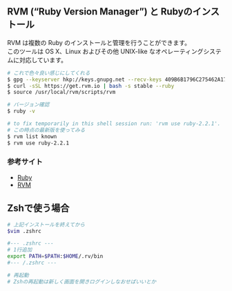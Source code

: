 ## RVM (“Ruby Version Manager”) と Rubyのインストール
RVM は複数の Ruby のインストールと管理を行うことができます。  
このツールは OS X、Linux およびその他 UNIX-like なオペレーティングシステムに対応しています。  

```bash
# これで色々良い感じにしてくれる
$ gpg --keyserver hkp://keys.gnupg.net --recv-keys 409B6B1796C275462A1703113804BB82D39DC0E3
$ curl -sSL https://get.rvm.io | bash -s stable --ruby
$ source /usr/local/rvm/scripts/rvm

# バージョン確認
$ ruby -v

# to fix temporarily in this shell session run: 'rvm use ruby-2.2.1'.
# この時点の最新版を使ってみる
$ rvm list known
$ rvm use ruby-2.2.1
```


### 参考サイト
* [Ruby](https://www.ruby-lang.org/ja/installation/)
* [RVM](http://rvm.io/rvm/install)


## Zshで使う場合

```bash
# 上記インストールを終えてから
$vim .zshrc

#--- .zshrc ---
# 1行追加
export PATH=$PATH:$HOME/.rv/bin
#--- /.zshrc ---

# 再起動
# Zshの再起動は新しく画面を開きログインしなおせばいいとか
```

